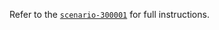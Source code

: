 Refer to the [`scenario-300001`](https://github.com/nicc777/learning-kubernetes-basics/tree/scenario-300001) for full instructions.